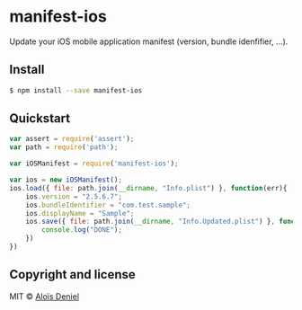 # manifest-ios

Update your iOS mobile application manifest (version, bundle idenfifier, ...).

## Install

```sh
$ npm install --save manifest-ios
```

## Quickstart

```js
var assert = require('assert');
var path = require('path');

var iOSManifest = require('manifest-ios');

var ios = new iOSManifest();
ios.load({ file: path.join(__dirname, "Info.plist") }, function(err){
    ios.version = "2.5.6.7";
    ios.bundleIdentifier = "com.test.sample";
    ios.displayName = "Sample";
    ios.save({ file: path.join(__dirname, "Info.Updated.plist") }, function(err) {
        console.log("DONE");
    })
})
```

## Copyright and license

MIT © [Aloïs Deniel](http://aloisdeniel.github.io)